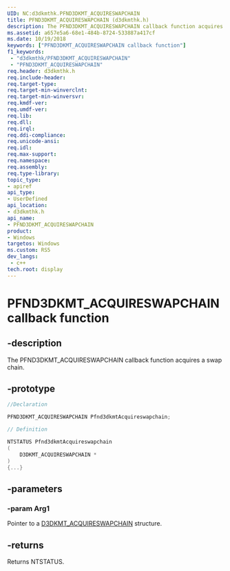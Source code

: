 ```yaml
---
UID: NC:d3dkmthk.PFND3DKMT_ACQUIRESWAPCHAIN
title: PFND3DKMT_ACQUIRESWAPCHAIN (d3dkmthk.h)
description: The PFND3DKMT_ACQUIRESWAPCHAIN callback function acquires a swap chain.
ms.assetid: a657e5a6-68e1-484b-8724-533887a417cf
ms.date: 10/19/2018
keywords: ["PFND3DKMT_ACQUIRESWAPCHAIN callback function"]
f1_keywords:
 - "d3dkmthk/PFND3DKMT_ACQUIRESWAPCHAIN"
 - "PFND3DKMT_ACQUIRESWAPCHAIN"
req.header: d3dkmthk.h
req.include-header:
req.target-type:
req.target-min-winverclnt:
req.target-min-winversvr:
req.kmdf-ver:
req.umdf-ver:
req.lib:
req.dll:
req.irql: 
req.ddi-compliance:
req.unicode-ansi:
req.idl:
req.max-support:
req.namespace:
req.assembly:
req.type-library: 
topic_type: 
- apiref
api_type: 
- UserDefined
api_location: 
- d3dkmthk.h
api_name: 
- PFND3DKMT_ACQUIRESWAPCHAIN
product:
- Windows
targetos: Windows
ms.custom: RS5
dev_langs:
 - c++
tech.root: display
---
```


# PFND3DKMT_ACQUIRESWAPCHAIN callback function

## -description

The PFND3DKMT_ACQUIRESWAPCHAIN callback function acquires a swap chain.

## -prototype

```cpp
//Declaration

PFND3DKMT_ACQUIRESWAPCHAIN Pfnd3dkmtAcquireswapchain; 

// Definition

NTSTATUS Pfnd3dkmtAcquireswapchain 
(
	D3DKMT_ACQUIRESWAPCHAIN *
)
{...}

```

## -parameters

### -param Arg1

Pointer to a [D3DKMT_ACQUIRESWAPCHAIN](ns-d3dkmthk-_d3dkmt_acquireswapchain.md) structure.

## -returns

Returns NTSTATUS.
